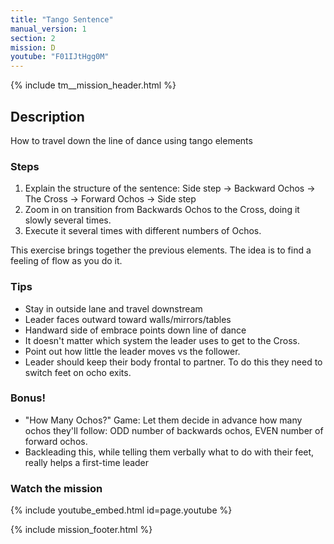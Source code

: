 ```yaml
---
title: "Tango Sentence"
manual_version: 1
section: 2
mission: D
youtube: "F01IJtHgg0M"
---
```


{% include tm__mission_header.html %}

## Description

How to travel down the line of dance using tango elements

### Steps

1. Explain the structure of the sentence: Side step -> Backward Ochos -> The Cross -> Forward Ochos -> Side step
2. Zoom in on transition from Backwards Ochos to the Cross, doing it slowly several times.
3. Execute it several times with different numbers of Ochos. 

This exercise brings together the previous elements. The idea is to find a feeling of flow as you do it.  

### Tips

* Stay in outside lane and travel downstream
* Leader faces outward toward walls/mirrors/tables
* Handward side of embrace points down line of dance
* It doesn't matter which system the leader uses to get to the Cross.
* Point out how little the leader moves vs the follower. 
* Leader should keep their body frontal to partner. To do this they need to switch feet on ocho exits.

### Bonus! 

* "How Many Ochos?" Game: Let them decide in advance how many ochos they'll follow: ODD number of backwards ochos, EVEN number of forward ochos. 
* Backleading this, while telling them verbally what to do with their feet, really helps a first-time leader

### Watch the mission

{% include youtube_embed.html id=page.youtube %}

{% include mission_footer.html %}
